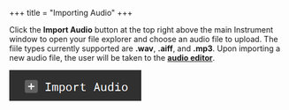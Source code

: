 +++
title = "Importing Audio"
+++


Click the **Import Audio** button at the top right above the main Instrument window to open your file explorer and choose an audio file to upload. The fiile types currently supported are **.wav**, **.aiff**, and **.mp3**. Upon importing a new audio file, the user will be taken to the [**audio editor**](/getting-started/Audio%20Editor/_index.md).

![Importing Audio](importingaudio.png)
